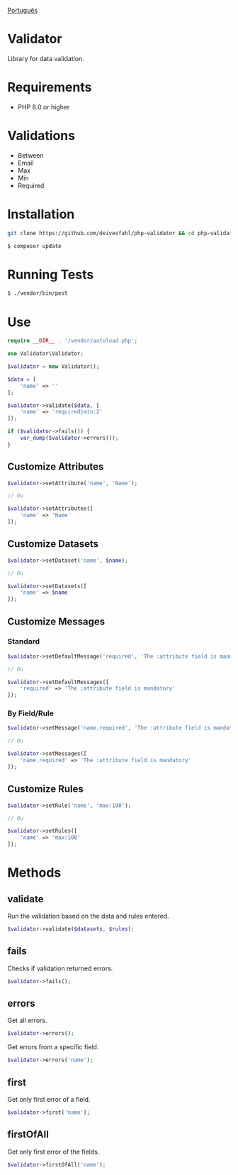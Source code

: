 [Português](README.md)

# Validator

Library for data validation.

# Requirements

-   PHP 8.0 or higher

# Validations

-   Between
-   Email
-   Max
-   Min
-   Required

# Installation

```bash
git clone https://github.com/deivesfahl/php-validator && cd php-validator

$ composer update
```

# Running Tests

```bash
$ ./vendor/bin/pest
```

# Use

```php
require __DIR__ . '/vendor/autoload.php';

use Validator\Validator;

$validator = new Validator();

$data = [
    'name' => ''
];

$validator->validate($data, [
    'name' => 'required|min:2'
]);

if ($validator->fails()) {
    var_dump($validator->errors());
}
```

## Customize Attributes

```php
$validator->setAttribute('name', 'Name');

// Ou

$validator->setAttributes([
    'name' => 'Name'
]);
```

## Customize Datasets

```php
$validator->setDataset('name', $name);

// Ou

$validator->setDatasets([
    'name' => $name
]);
```

## Customize Messages

### Standard

```php
$validator->setDefaultMessage('required', 'The :attribute field is mandatory');

// Ou

$validator->setDefaultMessages([
    'required' => 'The :attribute field is mandatory'
]);
```

### By Field/Rule

```php
$validator->setMessage('name.required', 'The :attribute field is mandatory');

// Ou

$validator->setMessages([
    'name.required' => 'The :attribute field is mandatory'
]);
```

## Customize Rules

```php
$validator->setRule('name', 'max:100');

// Ou

$validator->setRules([
    'name' => 'max:100'
]);
```

# Methods

## validate

Run the validation based on the data and rules entered.

```php
$validator->validate($datasets, $rules);
```

## fails

Checks if validation returned errors.

```php
$validator->fails();
```

## errors

Get all errors.

```php
$validator->errors();
```

Get errors from a specific field.

```php
$validator->errors('name');
```

## first

Get only first error of a field.

```php
$validator->first('name');
```

## firstOfAll

Get only first error of the fields.

```php
$validator->firstOfAll('name');
```
